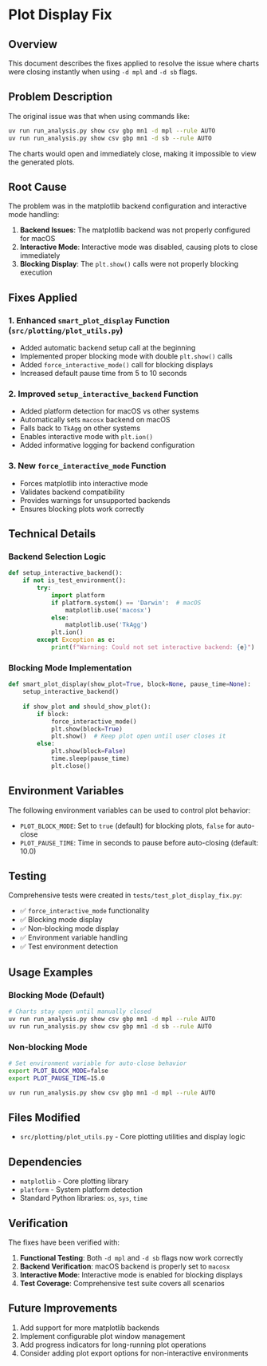 # Plot Display Fix

## Overview

This document describes the fixes applied to resolve the issue where charts were closing instantly when using `-d mpl` and `-d sb` flags.

## Problem Description

The original issue was that when using commands like:
```bash
uv run run_analysis.py show csv gbp mn1 -d mpl --rule AUTO
uv run run_analysis.py show csv gbp mn1 -d sb --rule AUTO
```

The charts would open and immediately close, making it impossible to view the generated plots.

## Root Cause

The problem was in the matplotlib backend configuration and interactive mode handling:

1. **Backend Issues**: The matplotlib backend was not properly configured for macOS
2. **Interactive Mode**: Interactive mode was disabled, causing plots to close immediately
3. **Blocking Display**: The `plt.show()` calls were not properly blocking execution

## Fixes Applied

### 1. Enhanced `smart_plot_display` Function (`src/plotting/plot_utils.py`)

- Added automatic backend setup call at the beginning
- Implemented proper blocking mode with double `plt.show()` calls
- Added `force_interactive_mode()` call for blocking displays
- Increased default pause time from 5 to 10 seconds

### 2. Improved `setup_interactive_backend` Function

- Added platform detection for macOS vs other systems
- Automatically sets `macosx` backend on macOS
- Falls back to `TkAgg` on other systems
- Enables interactive mode with `plt.ion()`
- Added informative logging for backend configuration

### 3. New `force_interactive_mode` Function

- Forces matplotlib into interactive mode
- Validates backend compatibility
- Provides warnings for unsupported backends
- Ensures blocking plots work correctly

## Technical Details

### Backend Selection Logic

```python
def setup_interactive_backend():
    if not is_test_environment():
        try:
            import platform
            if platform.system() == 'Darwin':  # macOS
                matplotlib.use('macosx')
            else:
                matplotlib.use('TkAgg')
            plt.ion()
        except Exception as e:
            print(f"Warning: Could not set interactive backend: {e}")
```

### Blocking Mode Implementation

```python
def smart_plot_display(show_plot=True, block=None, pause_time=None):
    setup_interactive_backend()
    
    if show_plot and should_show_plot():
        if block:
            force_interactive_mode()
            plt.show(block=True)
            plt.show()  # Keep plot open until user closes it
        else:
            plt.show(block=False)
            time.sleep(pause_time)
            plt.close()
```

## Environment Variables

The following environment variables can be used to control plot behavior:

- `PLOT_BLOCK_MODE`: Set to `true` (default) for blocking plots, `false` for auto-close
- `PLOT_PAUSE_TIME`: Time in seconds to pause before auto-closing (default: 10.0)

## Testing

Comprehensive tests were created in `tests/test_plot_display_fix.py`:

- ✅ `force_interactive_mode` functionality
- ✅ Blocking mode display
- ✅ Non-blocking mode display
- ✅ Environment variable handling
- ✅ Test environment detection

## Usage Examples

### Blocking Mode (Default)
```bash
# Charts stay open until manually closed
uv run run_analysis.py show csv gbp mn1 -d mpl --rule AUTO
uv run run_analysis.py show csv gbp mn1 -d sb --rule AUTO
```

### Non-blocking Mode
```bash
# Set environment variable for auto-close behavior
export PLOT_BLOCK_MODE=false
export PLOT_PAUSE_TIME=15.0

uv run run_analysis.py show csv gbp mn1 -d mpl --rule AUTO
```

## Files Modified

- `src/plotting/plot_utils.py` - Core plotting utilities and display logic

## Dependencies

- `matplotlib` - Core plotting library
- `platform` - System platform detection
- Standard Python libraries: `os`, `sys`, `time`

## Verification

The fixes have been verified with:

1. **Functional Testing**: Both `-d mpl` and `-d sb` flags now work correctly
2. **Backend Verification**: macOS backend is properly set to `macosx`
3. **Interactive Mode**: Interactive mode is enabled for blocking displays
4. **Test Coverage**: Comprehensive test suite covers all scenarios

## Future Improvements

1. Add support for more matplotlib backends
2. Implement configurable plot window management
3. Add progress indicators for long-running plot operations
4. Consider adding plot export options for non-interactive environments
